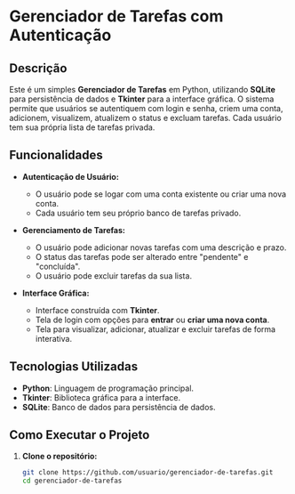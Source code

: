 # Gerenciador de Tarefas com Autenticação

## Descrição

Este é um simples **Gerenciador de Tarefas** em Python, utilizando **SQLite** para persistência de dados e **Tkinter** para a interface gráfica. O sistema permite que usuários se autentiquem com login e senha, criem uma conta, adicionem, visualizem, atualizem o status e excluam tarefas. Cada usuário tem sua própria lista de tarefas privada.

## Funcionalidades

- **Autenticação de Usuário:**
  - O usuário pode se logar com uma conta existente ou criar uma nova conta.
  - Cada usuário tem seu próprio banco de tarefas privado.

- **Gerenciamento de Tarefas:**
  - O usuário pode adicionar novas tarefas com uma descrição e prazo.
  - O status das tarefas pode ser alterado entre "pendente" e "concluída".
  - O usuário pode excluir tarefas da sua lista.

- **Interface Gráfica:**
  - Interface construída com **Tkinter**.
  - Tela de login com opções para **entrar** ou **criar uma nova conta**.
  - Tela para visualizar, adicionar, atualizar e excluir tarefas de forma interativa.

## Tecnologias Utilizadas

- **Python**: Linguagem de programação principal.
- **Tkinter**: Biblioteca gráfica para a interface.
- **SQLite**: Banco de dados para persistência de dados.

## Como Executar o Projeto

1. **Clone o repositório:**
   ```bash
   git clone https://github.com/usuario/gerenciador-de-tarefas.git
   cd gerenciador-de-tarefas
